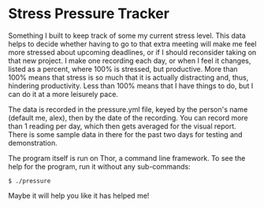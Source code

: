 # Stress Pressure Tracker #

Something I built to keep track of some my current stress level.
This data helps to decide whether having to go to that extra meeting will make me feel more stressed about upcoming deadlines, or if I should reconsider taking on that new project.
I make one recording each day, or when I feel it changes, listed as a percent, where 100% is stressed, but productive.
More than 100% means that stress is so much that it is actually distracting and, thus, hindering productivity.
Less than 100% means that I have things to do, but I can do it at a more leisurely pace.

The data is recorded in the pressure.yml file, keyed by the person's name (default me, alex), then by the date of the recording.
You can record more than 1 reading per day, which then gets averaged for the visual report.
There is some sample data in there for the past two days for testing and demonstration.

The program itself is run on Thor, a command line framework.
To see the help for the program, run it without any sub-commands:

    $ ./pressure

Maybe it will help you like it has helped me!
